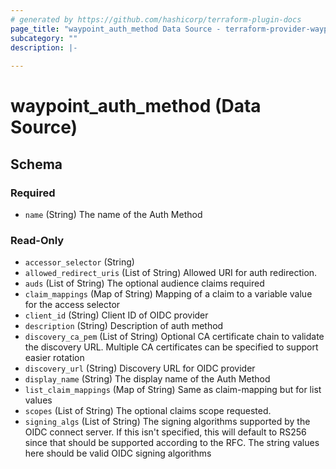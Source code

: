 ```yaml
---
# generated by https://github.com/hashicorp/terraform-plugin-docs
page_title: "waypoint_auth_method Data Source - terraform-provider-waypoint"
subcategory: ""
description: |-
  
---
```


# waypoint_auth_method (Data Source)





<!-- schema generated by tfplugindocs -->
## Schema

### Required

- `name` (String) The name of the Auth Method

### Read-Only

- `accessor_selector` (String)
- `allowed_redirect_uris` (List of String) Allowed URI for auth redirection.
- `auds` (List of String) The optional audience claims required
- `claim_mappings` (Map of String) Mapping of a claim to a variable value for the access selector
- `client_id` (String) Client ID of OIDC provider
- `description` (String) Description of auth method
- `discovery_ca_pem` (List of String) Optional CA certificate chain to validate the discovery URL. Multiple CA certificates can be specified to support easier rotation
- `discovery_url` (String) Discovery URL for OIDC provider
- `display_name` (String) The display name of the Auth Method
- `list_claim_mappings` (Map of String) Same as claim-mapping but for list values
- `scopes` (List of String) The optional claims scope requested.
- `signing_algs` (List of String) The signing algorithms supported by the OIDC connect server. If this isn't specified, this will default to RS256 since that should be supported according to the RFC. The string values here should be valid OIDC signing algorithms


